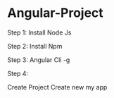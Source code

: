 # Angular-Project


Step 1: Install Node Js

Step 2: Install Npm 

Step 3: Angular Cli -g

Step 4:

Create Project
Create new my app